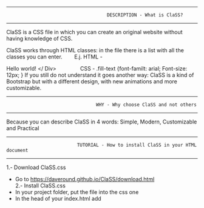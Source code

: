 ------------------------------------------------------------------------------------------------------------------------------
                                         DESCRIPTION - What is ClaSS?                                                   
------------------------------------------------------------------------------------------------------------------------------
ClaSS is a CSS file in which you can create an original website without having knowledge of CSS.

ClaSS works through HTML classes: in the file there is a list with all the classes you can enter.
       E.j.    HTML - <div class = "fill-text"> Hello world! </ Div>
               CSS  - .fill-text {font-familt: arial; Font-size: 12px; }
If you still do not understand it goes another way: ClaSS is a kind of Bootstrap but with a different design, with new animations and more customizable.

------------------------------------------------------------------------------------------------------------------------------
                                     WHY - Why choose ClaSS and not others
------------------------------------------------------------------------------------------------------------------------------
Because you can describe ClaSS in 4 words: Simple, Modern, Customizable and Practical

------------------------------------------------------------------------------------------------------------------------------
                              TUTORIAL - How to install ClaSS in your HTML document
------------------------------------------------------------------------------------------------------------------------------
1.- Download ClaSS.css                                                                                                      
- Go to https://daveround.github.io/ClaSS/download.html                                                                      
2.- Install ClaSS.css                                                                                                          
- In your project folder, put the file into the css one                                                                     
- In the head of your index.html add <link rel="stylesheet" type="text/css" href="css/ClaSS.css" />
